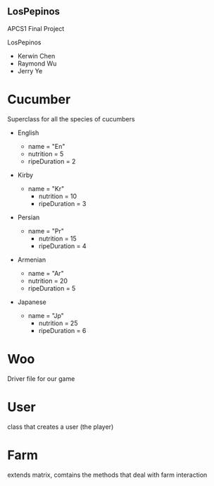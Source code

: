 ## LosPepinos
APCS1 Final Project

LosPepinos
* Kerwin Chen
* Raymond Wu
* Jerry Ye

# Cucumber
Superclass for all the species of cucumbers

  * English <br>
	   * name = "En"
	   * nutrition = 5
	   * ripeDuration = 2
    
  * Kirby <br>
    * name = "Kr"
	   * nutrition = 10
	   * ripeDuration = 3
    
  * Persian <br>
    * name = "Pr"
	   * nutrition = 15
	   * ripeDuration = 4
    
  * Armenian <br>
	   * name = "Ar"
	   * nutrition = 20
	   * ripeDuration = 5
    
  * Japanese <br>
    * name = "Jp"
	   * nutrition = 25
	   * ripeDuration = 6

# Woo <br>
Driver file for our game

# User <br>
class that creates a user (the player)

# Farm <br>
extends matrix, comtains the methods that deal with farm interaction
<br>
